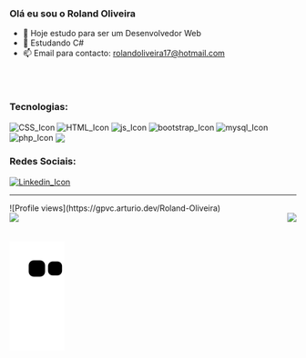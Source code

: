 ### Olá eu sou o Roland Oliveira

- 🔭 Hoje estudo para ser um Desenvolvedor Web
- 🌱 Estudando C#
- 📫 Email para contacto: rolandoliveira17@hotmail.com
 ##


<div style="display: inline_block"><br>
<h3> Tecnologias: </h3>
<img align="center" alt="CSS_Icon" height="40" widht="50" src="https://cdn.jsdelivr.net/gh/devicons/devicon/icons/css3/css3-original.svg" />
<img align="center" alt="HTML_Icon" height="40" widht="50" src="https://cdn.jsdelivr.net/gh/devicons/devicon/icons/html5/html5-original.svg" />
<img align="center" alt="js_Icon" height="40" widht="50" src="https://cdn.jsdelivr.net/gh/devicons/devicon/icons/javascript/javascript-original.svg" />
<img align="center" alt="bootstrap_Icon" height="40" widht="50" src="https://cdn.jsdelivr.net/gh/devicons/devicon/icons/bootstrap/bootstrap-original.svg" />
<img align="center" alt="mysql_Icon" height="40" widht="50" src="https://cdn.jsdelivr.net/gh/devicons/devicon/icons/mysql/mysql-original-wordmark.svg" />
<img align="center" alt="php_Icon" height="40" widht="50" src="https://cdn.jsdelivr.net/gh/devicons/devicon/icons/php/php-original.svg" />
 <img align="center"  height="40" widht="50" src="https://cdn.jsdelivr.net/gh/devicons/devicon/icons/java/java-original-wordmark.svg" />
 <h3> Redes Sociais:

          
</h3>
<a href="https://www.linkedin.com/in/roland-oliveira/"><img align="center" alt="Linkedin_Icon" height="30" widht="40" src="https://cdn.jsdelivr.net/gh/devicons/devicon/icons/linkedin/linkedin-original.svg" /></a>
  
 <hr>
 ![Profile views](https://gpvc.arturio.dev/Roland-Oliveira)  
 </div>
 
 

<div>
<img  height="190em"  src="https://github-readme-stats.vercel.app/api?username=Roland-Oliveira&show_icons=true&theme=transparent&include_all_commits=true&count_private=true"/>
<img height="190em" align="right"  src="https://github-readme-stats.vercel.app/api/top-langs/?username=Roland-Oliveira&layout=compact&langs_count=16&theme=transparent"/>

</div>
<br>

![Snake animation](https://github.com/Roland-Oliveira/Roland-Oliveira/blob/output/github-contribution-grid-snake.svg)
           
          
